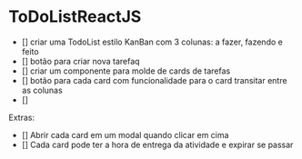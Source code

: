 # ToDoListReactJS

- [] criar uma TodoList estilo KanBan com 3 colunas: a fazer, fazendo e feito
- [] botão para criar nova tarefaq
- [] criar um componente para molde de cards de tarefas 
- [] botão para cada card com funcionalidade para o card transitar entre as colunas
- [] 

Extras:
- [] Abrir cada card em um modal quando clicar em cima
- [] Cada card pode ter a hora de entrega da atividade e expirar se passar